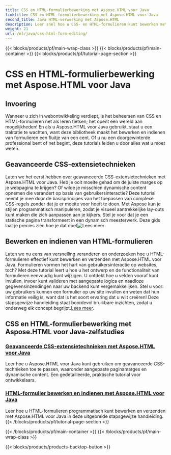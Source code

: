 ```yaml
---
title: CSS en HTML-formulierbewerking met Aspose.HTML voor Java
linktitle: CSS en HTML-formulierbewerking met Aspose.HTML voor Java
second_title: Java HTML-verwerking met Aspose.HTML
description: Leer snel hoe u CSS- en HTML-formulieren kunt bewerken met Aspose.HTML voor Java in deze verhelderende tutorials waarmee ontwikkelaars geavanceerde vaardigheden kunnen ontwikkelen.
weight: 21
url: /nl/java/css-html-form-editing/
---
```


{{< blocks/products/pf/main-wrap-class >}}
{{< blocks/products/pf/main-container >}}
{{< blocks/products/pf/tutorial-page-section >}}

# CSS en HTML-formulierbewerking met Aspose.HTML voor Java

## Invoering

Wanneer u zich in webontwikkeling verdiept, is het beheersen van CSS en HTML-formulieren net als leren fietsen; het opent een wereld aan mogelijkheden! En als u Aspose.HTML voor Java gebruikt, staat u een traktatie te wachten, want deze bibliotheek maakt het bewerken en indienen van formulieren een fluitje van een cent. Of u nu een doorgewinterde professional bent of net begint, deze tutorials leiden u door alles wat u moet weten.

## Geavanceerde CSS-extensietechnieken

Laten we het eerst hebben over geavanceerde CSS-extensietechnieken met Aspose.HTML voor Java. Heb je ooit moeite gehad om de juiste marges op je webpagina te krijgen? Of wilde je misschien dynamische content opnemen die verandert op basis van gebruikersinteractie? Deze tutorial neemt je mee door de basisprincipes van het toepassen van complexe CSS-regels zonder dat je er moeite voor hoeft te doen. Met Aspose kun je stijlen programmatisch manipuleren, zodat je visueel aantrekkelijke lay-outs kunt maken die zich aanpassen aan je kijkers. Stel je voor dat je een statische pagina transformeert in een dynamisch meesterwerk. Deze gids laat je precies zien hoe je dat doet![Lees meer](./advanced-css-extension/).

## Bewerken en indienen van HTML-formulieren

Laten we nu eens van versnelling veranderen en onderzoeken hoe u HTML-formulieren effectief kunt bewerken en verzenden met Aspose.HTML voor Java. Formulieren vormen het hart van gebruikersinteractie op websites, toch? Met deze tutorial leert u hoe u het ontwerp en de functionaliteit van formulieren eenvoudig kunt wijzigen. U ontdekt hoe u velden vooraf kunt invullen, invoer kunt valideren met aangepaste logica en naadloze gegevensinzendingen naar uw backend kunt vergemakkelijken. Stel u voor: uw gebruikers kunnen een formulier op uw site invullen en weten dat hun informatie veilig is, want dat is het soort ervaring dat u wilt creëren! Deze stapsgewijze handleiding staat boordevol bruikbare inzichten, zodat u onderweg elk concept begrijpt.[Lees meer](./html-form-editing/). 

## CSS en HTML-formulierbewerking met Aspose.HTML voor Java-zelfstudies
### [Geavanceerde CSS-extensietechnieken met Aspose.HTML voor Java](./advanced-css-extension/)
Leer hoe u Aspose.HTML voor Java kunt gebruiken om geavanceerde CSS-technieken toe te passen, waaronder aangepaste paginamarges en dynamische content. Een gedetailleerde, praktische tutorial voor ontwikkelaars.
### [HTML-formulier bewerken en indienen met Aspose.HTML voor Java](./html-form-editing/)
Leer hoe u HTML-formulieren programmatisch kunt bewerken en verzenden met Aspose.HTML voor Java in deze uitgebreide stapsgewijze handleiding.
{{< /blocks/products/pf/tutorial-page-section >}}

{{< /blocks/products/pf/main-container >}}
{{< /blocks/products/pf/main-wrap-class >}}

{{< blocks/products/products-backtop-button >}}
